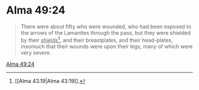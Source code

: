 # Alma 49:24

> There were about fifty who were wounded, who had been exposed to the arrows of the Lamanites through the pass, but they were shielded by their <u>shields</u>[^a], and their breastplates, and their head-plates, insomuch that their wounds were upon their legs, many of which were very severe.

[Alma 49:24](https://www.churchofjesuschrist.org/study/scriptures/bofm/alma/49?lang=eng&id=p24#p24)


[^a]: [[Alma 43.19|Alma 43:19]].  

